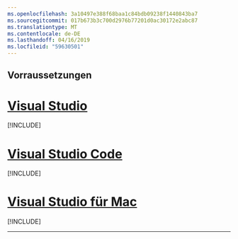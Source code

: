 ```yaml
---
ms.openlocfilehash: 3a10497e388f68baa1c84bdb09238f1440843ba7
ms.sourcegitcommit: 017b673b3c700d2976b77201d0ac30172e2abc87
ms.translationtype: MT
ms.contentlocale: de-DE
ms.lasthandoff: 04/16/2019
ms.locfileid: "59630501"
---
```

## <a name="prerequisites"></a>Vorraussetzungen

# <a name="visual-studiotabvisual-studio"></a>[Visual Studio](#tab/visual-studio)

[!INCLUDE[](~/includes/net-core-prereqs-vs-3.0.md)]

# <a name="visual-studio-codetabvisual-studio-code"></a>[Visual Studio Code](#tab/visual-studio-code)

[!INCLUDE[](~/includes/net-core-prereqs-vsc-3.0.md)]

# <a name="visual-studio-for-mactabvisual-studio-mac"></a>[Visual Studio für Mac](#tab/visual-studio-mac)

[!INCLUDE[](~/includes/net-core-prereqs-mac-3.0.md)]

---